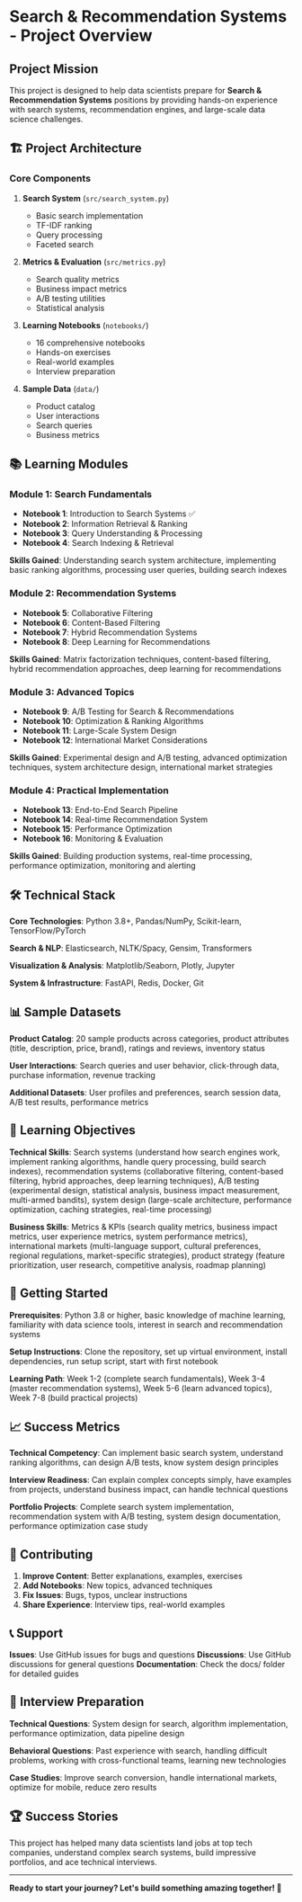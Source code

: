 # Search & Recommendation Systems - Project Overview

## Project Mission

This project is designed to help data scientists prepare for **Search & Recommendation Systems** positions by providing hands-on experience with search systems, recommendation engines, and large-scale data science challenges.

## 🏗️ Project Architecture

### Core Components

1. **Search System** (`src/search_system.py`)
   - Basic search implementation
   - TF-IDF ranking
   - Query processing
   - Faceted search

2. **Metrics & Evaluation** (`src/metrics.py`)
   - Search quality metrics
   - Business impact metrics
   - A/B testing utilities
   - Statistical analysis

3. **Learning Notebooks** (`notebooks/`)
   - 16 comprehensive notebooks
   - Hands-on exercises
   - Real-world examples
   - Interview preparation

4. **Sample Data** (`data/`)
   - Product catalog
   - User interactions
   - Search queries
   - Business metrics

## 📚 Learning Modules

### Module 1: Search Fundamentals
- **Notebook 1**: Introduction to Search Systems ✅
- **Notebook 2**: Information Retrieval & Ranking
- **Notebook 3**: Query Understanding & Processing
- **Notebook 4**: Search Indexing & Retrieval

**Skills Gained**: Understanding search system architecture, implementing basic ranking algorithms, processing user queries, building search indexes

### Module 2: Recommendation Systems
- **Notebook 5**: Collaborative Filtering
- **Notebook 6**: Content-Based Filtering
- **Notebook 7**: Hybrid Recommendation Systems
- **Notebook 8**: Deep Learning for Recommendations

**Skills Gained**: Matrix factorization techniques, content-based filtering, hybrid recommendation approaches, deep learning for recommendations

### Module 3: Advanced Topics
- **Notebook 9**: A/B Testing for Search & Recommendations
- **Notebook 10**: Optimization & Ranking Algorithms
- **Notebook 11**: Large-Scale System Design
- **Notebook 12**: International Market Considerations

**Skills Gained**: Experimental design and A/B testing, advanced optimization techniques, system architecture design, international market strategies

### Module 4: Practical Implementation
- **Notebook 13**: End-to-End Search Pipeline
- **Notebook 14**: Real-time Recommendation System
- **Notebook 15**: Performance Optimization
- **Notebook 16**: Monitoring & Evaluation

**Skills Gained**: Building production systems, real-time processing, performance optimization, monitoring and alerting

## 🛠️ Technical Stack

**Core Technologies**: Python 3.8+, Pandas/NumPy, Scikit-learn, TensorFlow/PyTorch

**Search & NLP**: Elasticsearch, NLTK/Spacy, Gensim, Transformers

**Visualization & Analysis**: Matplotlib/Seaborn, Plotly, Jupyter

**System & Infrastructure**: FastAPI, Redis, Docker, Git

## 📊 Sample Datasets

**Product Catalog**: 20 sample products across categories, product attributes (title, description, price, brand), ratings and reviews, inventory status

**User Interactions**: Search queries and user behavior, click-through data, purchase information, revenue tracking

**Additional Datasets**: User profiles and preferences, search session data, A/B test results, performance metrics

## 🎯 Learning Objectives

**Technical Skills**: Search systems (understand how search engines work, implement ranking algorithms, handle query processing, build search indexes), recommendation systems (collaborative filtering, content-based filtering, hybrid approaches, deep learning techniques), A/B testing (experimental design, statistical analysis, business impact measurement, multi-armed bandits), system design (large-scale architecture, performance optimization, caching strategies, real-time processing)

**Business Skills**: Metrics & KPIs (search quality metrics, business impact metrics, user experience metrics, system performance metrics), international markets (multi-language support, cultural preferences, regional regulations, market-specific strategies), product strategy (feature prioritization, user research, competitive analysis, roadmap planning)

## 🚀 Getting Started

**Prerequisites**: Python 3.8 or higher, basic knowledge of machine learning, familiarity with data science tools, interest in search and recommendation systems

**Setup Instructions**: Clone the repository, set up virtual environment, install dependencies, run setup script, start with first notebook

**Learning Path**: Week 1-2 (complete search fundamentals), Week 3-4 (master recommendation systems), Week 5-6 (learn advanced topics), Week 7-8 (build practical projects)

## 📈 Success Metrics

**Technical Competency**: Can implement basic search system, understand ranking algorithms, can design A/B tests, know system design principles

**Interview Readiness**: Can explain complex concepts simply, have examples from projects, understand business impact, can handle technical questions

**Portfolio Projects**: Complete search system implementation, recommendation system with A/B testing, system design documentation, performance optimization case study

## 🤝 Contributing

1. **Improve Content**: Better explanations, examples, exercises
2. **Add Notebooks**: New topics, advanced techniques
3. **Fix Issues**: Bugs, typos, unclear instructions
4. **Share Experience**: Interview tips, real-world examples

## 📞 Support

**Issues**: Use GitHub issues for bugs and questions
**Discussions**: Use GitHub discussions for general questions
**Documentation**: Check the docs/ folder for detailed guides

## 🎯 Interview Preparation

**Technical Questions**: System design for search, algorithm implementation, performance optimization, data pipeline design

**Behavioral Questions**: Past experience with search, handling difficult problems, working with cross-functional teams, learning new technologies

**Case Studies**: Improve search conversion, handle international markets, optimize for mobile, reduce zero results

## 🏆 Success Stories

This project has helped many data scientists land jobs at top tech companies, understand complex search systems, build impressive portfolios, and ace technical interviews.

---

**Ready to start your journey? Let's build something amazing together! 🚀**
